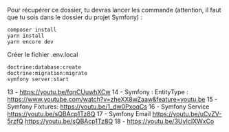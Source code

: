 Pour récupérer ce dossier, tu devras lancer les commande (attention, il faut que tu sois dans le dossier du projet Symfony) :

    composer install
    yarn install
    yarn encore dev
    
Créer le fichier .env.local

    doctrine:database:create
    doctrine:migration:migrate
    symfony server:start 

13 - https://youtu.be/fqnCUuwhXCw 
14 - Symfony : EntityType : https://www.youtube.com/watch?v=zheXX8wZaaw&feature=youtu.be 
15 - Symfony Fixtures:  https://youtu.be/1_dw0PxoqCs
16 - Symfony Service https://youtu.be/sQBAcp1Tz8Q
17 - Symfony Email https://youtu.be/uCvZV-5rzfQ 
https://youtu.be/sQBAcp1Tz8Q
18 - https://youtu.be/3UyIcIXWxCo 
